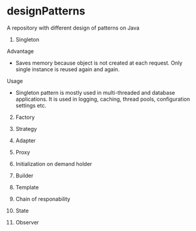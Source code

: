 # designPatterns

A repository with different design of patterns on Java

1. Singleton
  
  Advantage
  
  - Saves memory because object is not created at each request. Only single instance is reused again and again.
  
  Usage
  
  - Singleton pattern is mostly used in multi-threaded and database applications. It is used in logging, caching, thread pools, configuration settings etc.

2. Factory

3. Strategy

4. Adapter

5. Proxy

6. Initialization on demand holder

7. Builder

8. Template

9. Chain of responability

10. State

11. Observer
